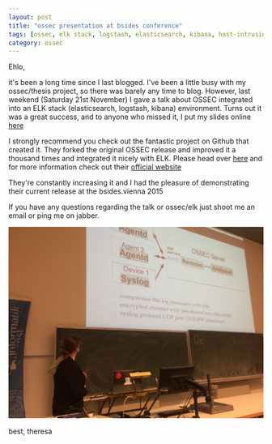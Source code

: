 ```yaml
---
layout: post
title: "ossec presentation at bsides conference"
tags: [ossec, elk stack, logstash, elasticsearch, kibana, host-intrusion-detection-systems, HIDS]
category: ossec
---
```


Ehlo,

it's been a long time since I last blogged. 
I've been a little busy with my ossec/thesis project, so there was barely any time to blog. However, last weekend (Saturday 21st November) I gave a talk about OSSEC integrated into an ELK stack (elasticsearch, logstash, kibana) environment.
Turns out it was a great success, and to anyone who missed it, I put my slides online [here](http://www.aremai.net/files/bsides2015-ossec.pdf)

I strongly recommend you check out the fantastic project on Github that created it. They forked the original OSSEC release and improved it a thousand times and integrated it nicely with ELK.
Please head over [here](https://github.com/wazuh)
and for more information check out their [official website](http://www.wazuh.com)

They're constantly increasing it and I had the pleasure of demonstrating their current release at the bsides.vienna 2015

If you have any questions regarding the talk or ossec/elk just shoot me an email or ping me on jabber.

![me in action](/img/bsides-pres.jpg "/me in action")

best,
theresa
